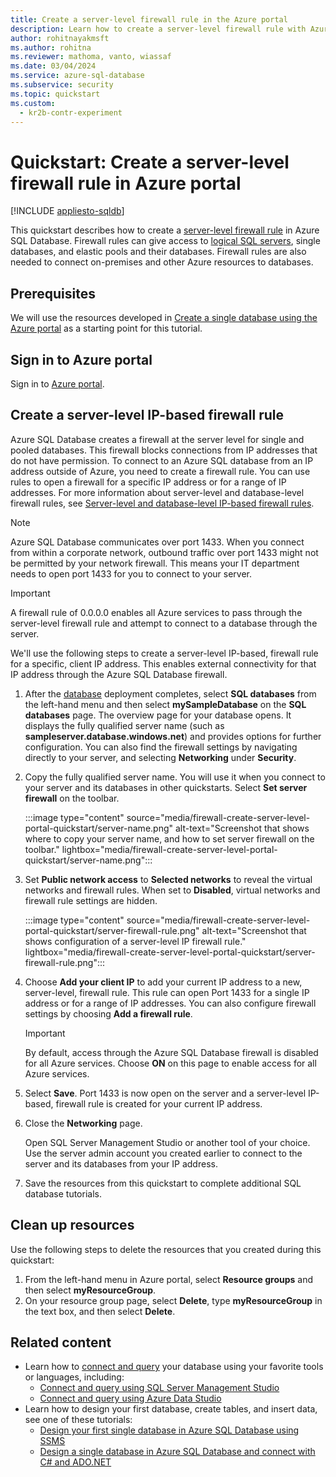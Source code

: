 ```yaml
---
title: Create a server-level firewall rule in the Azure portal
description: Learn how to create a server-level firewall rule with Azure portal for Azure SQL Database. 
author: rohitnayakmsft
ms.author: rohitna
ms.reviewer: mathoma, vanto, wiassaf
ms.date: 03/04/2024
ms.service: azure-sql-database
ms.subservice: security
ms.topic: quickstart
ms.custom:
  - kr2b-contr-experiment
---
```

# Quickstart: Create a server-level firewall rule in Azure portal
[!INCLUDE [appliesto-sqldb](../includes/appliesto-sqldb.md)]

This quickstart describes how to create a [server-level firewall rule](firewall-configure.md) in Azure SQL Database. Firewall rules can give access to [logical SQL servers](logical-servers.md), single databases, and elastic pools and their databases. Firewall rules are also needed to connect on-premises and other Azure resources to databases. 

## Prerequisites

We will use the resources developed in [Create a single database using the Azure portal](single-database-create-quickstart.md) as a starting point for this tutorial.

## Sign in to Azure portal

Sign in to [Azure portal](https://portal.azure.com/).

## Create a server-level IP-based firewall rule

 Azure SQL Database creates a firewall at the server level for single and pooled databases. This firewall blocks connections from IP addresses that do not have permission. To connect to an Azure SQL database from an IP address outside of Azure, you need to create a firewall rule. You can use rules to open a firewall for a specific IP address or for a range of IP addresses. For more information about server-level and database-level firewall rules, see [Server-level and database-level IP-based firewall rules](firewall-configure.md).

> [!NOTE]
> Azure SQL Database communicates over port 1433. When you connect from within a corporate network, outbound traffic over port 1433 might not be permitted by your network firewall. This means your IT department needs to open port 1433 for you to connect to your server.

> [!IMPORTANT]
> A firewall rule of 0.0.0.0 enables all Azure services to pass through the server-level firewall rule and attempt to connect to a database through the server.

We'll use the following steps to create a server-level IP-based, firewall rule for a specific, client IP address. This enables external connectivity for that IP address through the Azure SQL Database firewall.

1. After the [database](#prerequisites) deployment completes, select **SQL databases** from the left-hand menu and then select **mySampleDatabase** on the **SQL databases** page. The overview page for your database opens. It displays the fully qualified server name (such as **sampleserver.database.windows.net**) and provides options for further configuration. You can also find the firewall settings by navigating directly to your server, and selecting **Networking** under **Security**. 

1. Copy the fully qualified server name. You will use it when you connect to your server and its databases in other quickstarts. Select **Set server firewall** on the toolbar. 

   :::image type="content" source="media/firewall-create-server-level-portal-quickstart/server-name.png" alt-text="Screenshot that shows where to copy your server name, and how to set server firewall on the toolbar." lightbox="media/firewall-create-server-level-portal-quickstart/server-name.png":::

1. Set **Public network access** to **Selected networks** to reveal the virtual networks and firewall rules. When set to **Disabled**, virtual networks and firewall rule settings are hidden. 

   :::image type="content" source="media/firewall-create-server-level-portal-quickstart/server-firewall-rule.png" alt-text="Screenshot that shows configuration of a server-level IP firewall rule." lightbox="media/firewall-create-server-level-portal-quickstart/server-firewall-rule.png":::

1. Choose **Add your client IP** to add your current IP address to a new, server-level, firewall rule. This rule can open Port 1433 for a single IP address or for a range of IP addresses. You can also configure firewall settings by choosing **Add a firewall rule**. 

   > [!IMPORTANT]
   > By default, access through the Azure SQL Database firewall is disabled for all Azure services. Choose **ON** on this page to enable access for all Azure services.
   >

1. Select **Save**. Port 1433 is now open on the server and a server-level IP-based, firewall rule is created for your current IP address.

1. Close the **Networking** page.

   Open SQL Server Management Studio or another tool of your choice. Use the server admin account you created earlier to connect to the server and its databases from your IP address.

1. Save the resources from this quickstart to complete additional SQL database tutorials.

## Clean up resources

Use the following steps to delete the resources that you created during this quickstart:

1. From the left-hand menu in Azure portal, select **Resource groups** and then select **myResourceGroup**.
1. On your resource group page, select **Delete**, type **myResourceGroup** in the text box, and then select **Delete**.

## Related content

- Learn how to [connect and query](connect-query-content-reference-guide.md) your database using your favorite tools or languages, including:
  - [Connect and query using SQL Server Management Studio](connect-query-ssms.md)
  - [Connect and query using Azure Data Studio](/azure-data-studio/quickstart-sql-database?toc=/azure/sql-database/toc.json)
- Learn how to design your first database, create tables, and insert data, see one of these tutorials:
  - [Design your first single database in Azure SQL Database using SSMS](design-first-database-tutorial.md)
  - [Design a single database in Azure SQL Database and connect with C# and ADO.NET](design-first-database-csharp-tutorial.md)
